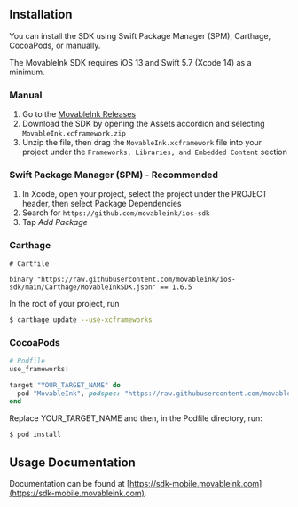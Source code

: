 ## Installation

You can install the SDK using Swift Package Manager (SPM), Carthage, CocoaPods, or manually.

The MovableInk SDK requires iOS 13 and Swift 5.7 (Xcode 14) as a minimum.

### Manual

1. Go to the [MovableInk Releases](https://github.com/movableink/ios-sdk/releases)
1. Download the SDK by opening the Assets accordion and selecting `MovableInk.xcframework.zip`
1. Unzip the file, then drag the `MovableInk.xcframework` file into your project under the `Frameworks, Libraries, and Embedded Content` section

### Swift Package Manager (SPM) - Recommended

1. In Xcode, open your project, select the project under the PROJECT header, then select Package Dependencies
1. Search for `https://github.com/movableink/ios-sdk`
1. Tap _Add Package_

### Carthage

```
# Cartfile

binary "https://raw.githubusercontent.com/movableink/ios-sdk/main/Carthage/MovableInkSDK.json" == 1.6.5
```

In the root of your project, run

```bash
$ carthage update --use-xcframeworks
```

### CocoaPods

```ruby
# Podfile
use_frameworks!

target "YOUR_TARGET_NAME" do
  pod "MovableInk", podspec: "https://raw.githubusercontent.com/movableink/ios-sdk/1.6.5/MovableInk.podspec"
end
```

Replace YOUR_TARGET_NAME and then, in the Podfile directory, run:

```bash
$ pod install
```

## Usage Documentation

Documentation can be found at [https://sdk-mobile.movableink.com](https://sdk-mobile.movableink.com).
